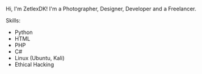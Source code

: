 Hi, I'm ZetlexDK!
I'm a Photographer, Designer, Developer and a Freelancer.

Skills:
- Python
- HTML 
- PHP
- C#
- Linux (Ubuntu, Kali)
- Ethical Hacking
